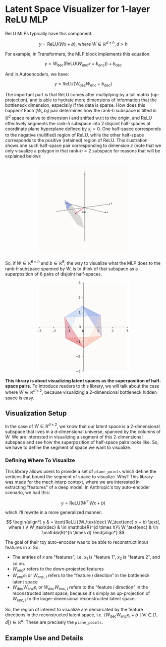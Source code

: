 # Latent Space Visualizer for 1-layer ReLU MLP

ReLU MLPs typically have this component:

$$
y = \text{ReLU}(Wx + b) \text{, where } W \in \mathbb{R}^{d \times h}, d > h
$$

For example, in Transformers, the MLP block implements this equation:

$$
y = W_\text{dec} \left( \text{ReLU} (W_\text{enc}x + b_\text{enc})\right) + b_\text{dec}
$$

And in Autoencoders, we have:

$$
y = \text{ReLU}(W_\text{dec}W_\text{enc} + b_\text{dec})
$$

The important part is that $\text{ReLU}$ comes after multiplying by a tall matrix (up-projection), and is able to hydrate more dimensions of information that the bottleneck dimension, especially if the data is sparse. How does this happen? Each $(W_i, b_i)$ pair determines how the rank-$h$ subspace is tilted in $\mathbb{R}^d$ space relative to dimension $i$ and shifted w.r.t to the origin, and $\text{ReLU}$ effectively segments the rank-$h$ subspace into 2 disjoint half-spaces at coordinate plane hyperplane defined by $x_i = 0$. One half-space corresponds to the negative (nullified) region of $\text{ReLU}$, while the other half-space corresponds to the positive (retained) region of $\text{ReLU}$. This illustration shows one such half-space pair corresponding to dimension $z$ (note that we only visualize a polygon in that rank-$h=2$ subspace for reasons that will be explained below):

<div style="display: flex; justify-content: center;">
    <img src="images/intersection_visualization.png" width="300">
</div>


So, if $W \in \mathbb{R}^{6 \times h}$ and $b \in \mathbb{R}^6$, the way to visualize what the MLP does to the rank-$h$ subspace spanned by $W$, is to think of that subspace as a superposition of 6 pairs of disjoint half-spaces.

<div style="display: flex; justify-content: center;">
    <img src="images/superposition_of_halfspaces.png" width="300">
</div>

**This library is about visualizing latent spaces as the superposition of half-space pairs.** To introduce readers to this library, we will talk about the case where $W \in \mathbb{R}^{d \times 2}$, because visualizing a 2-dimensional bottleneck hidden space is easy. 

## Visualization Setup

In the case of $W \in \mathbb{R}^{d \times 2}$, we know that our latent space is a $2$-dimensional subspace that lives in a $d$-dimensional universe, spanned by the columns of $W$. We are interested in visualizing a segment of this $2$-dimensional subspace and see how the superposition of half-space pairs looks like. So, we have to define the segment of space we want to visualize.

### Defining Where To Visualize

This library allows users to provide a set of `plane_points` which define the vertices that bound the segment of space to visualize. Why? This library was made for the mech interp context, where we are interested in extracting "features" of a deep model. In Anthropic's toy auto-encoder scenario, we had this:

$$
y = \text{ReLU}(W^\top Wx + b)
$$

which I'll rewrite in a more generalized manner:

$$
\begin{align*}
y & = \text{ReLU}(W_\text{dec} W_\text{enc} x + b) \text{, where } \\
W_\text{dec} & \in \mathbb{R}^{d \times h}\\
W_\text{enc} & \in \mathbb{R}^{h \times d}
\end{align*}
$$

The goal of their toy auto-encoder was to be able to reconstruct input features in $x$. So:
- The entries of $x$ are "features", i.e. $x_1$ is "feature 1", $x_2$ is "feature 2", and so on.
- $W_\text{enc} x$ refers to the down-projected features
- $W_\text{enc} e_i$ or $W_\text{enc, i}$ refers to the "feature $i$ direction" in the bottleneck latent space
- $W_\text{dec} W_\text{enc} e_i$ or $W_\text{dec} W_\text{enc, i}$ refers to the "feature $i$ direction" in the reconstructed latent space, because it's simply an up-projection of $W_\text{enc, i}$ to the larger-dimensional reconstructed latent space.

So, the region of interest to visualize are demarcated by the feature directions in the reconstructed latent space, i.e. $\{W_\text{dec} W_\text{enc} e_i + b \mid \forall i \in [1, d] \} \in \mathbb{R}^d$. These are precisely the `plane_points`.

## Example Use and Details

